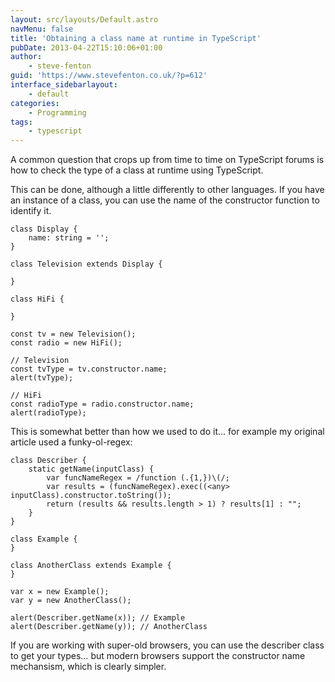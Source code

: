 ```yaml
---
layout: src/layouts/Default.astro
navMenu: false
title: 'Obtaining a class name at runtime in TypeScript'
pubDate: 2013-04-22T15:10:06+01:00
author:
    - steve-fenton
guid: 'https://www.stevefenton.co.uk/?p=612'
interface_sidebarlayout:
    - default
categories:
    - Programming
tags:
    - typescript
---
```


A common question that crops up from time to time on TypeScript forums is how to check the type of a class at runtime using TypeScript.

This can be done, although a little differently to other languages. If you have an instance of a class, you can use the name of the constructor function to identify it.

```
class Display {
    name: string = '';
}

class Television extends Display {

}

class HiFi {

}

const tv = new Television();
const radio = new HiFi();

// Television
const tvType = tv.constructor.name;
alert(tvType);

// HiFi
const radioType = radio.constructor.name;
alert(radioType);
```
This is somewhat better than how we used to do it… for example my original article used a funky-ol-regex:

```
class Describer {
    static getName(inputClass) {
        var funcNameRegex = /function (.{1,})\(/;
        var results = (funcNameRegex).exec((<any> inputClass).constructor.toString());
        return (results && results.length > 1) ? results[1] : "";
    }
}

class Example {
}

class AnotherClass extends Example {
}

var x = new Example();
var y = new AnotherClass();

alert(Describer.getName(x)); // Example
alert(Describer.getName(y)); // AnotherClass
```
If you are working with super-old browsers, you can use the describer class to get your types… but modern browsers support the constructor name mechansism, which is clearly simpler.